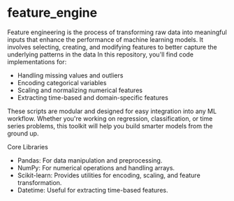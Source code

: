 # feature_engine
Feature engineering is the process of transforming raw data into meaningful inputs that enhance the performance of machine learning models. It involves selecting, creating, and modifying features to better capture the underlying patterns in the data
In this repository, you'll find code implementations for:

- Handling missing values and outliers
- Encoding categorical variables
- Scaling and normalizing numerical features
- Extracting time-based and domain-specific features
  
These scripts are modular and designed for easy integration into any ML workflow. Whether you're working on regression, classification, or time series problems, this toolkit will help you build smarter models from the ground up.

 Core Libraries
- Pandas: For data manipulation and preprocessing.
- NumPy: For numerical operations and handling arrays.
- Scikit-learn: Provides utilities for encoding, scaling, and feature transformation.
- Datetime: Useful for extracting time-based features.

